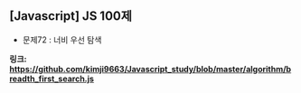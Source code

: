## [Javascript] JS 100제
- 문제72 : 너비 우선 탐색

**링크: https://github.com/kimji9663/Javascript_study/blob/master/algorithm/breadth_first_search.js**
